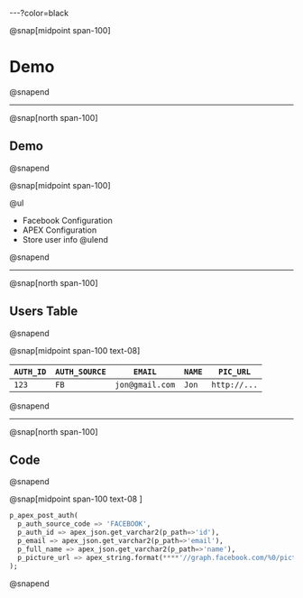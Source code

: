 ---?color=black

@snap[midpoint span-100]
# Demo
@snapend

---

@snap[north span-100]
## Demo
@snapend


@snap[midpoint span-100]

@ul[](false)
- Facebook Configuration
- APEX Configuration
- Store user info
@ulend

@snapend

---

@snap[north span-100]
## Users Table
@snapend


@snap[midpoint span-100 text-08]

| `AUTH_ID` | `AUTH_SOURCE` | `EMAIL` | `NAME` | `PIC_URL` |
| --- | --- | --- | --- | --- |
| `123` | `FB` | `jon@gmail.com` | `Jon` | `http://...` |


@snapend

--- 
@snap[north span-100]
## Code
@snapend


@snap[midpoint span-100 text-08 ]
```sql zoom-00 code-line-numbers 
p_apex_post_auth(
  p_auth_source_code => 'FACEBOOK',
  p_auth_id => apex_json.get_varchar2(p_path=>'id'),
  p_email => apex_json.get_varchar2(p_path=>'email'),
  p_full_name => apex_json.get_varchar2(p_path=>'name'),
  p_picture_url => apex_string.format(****'//graph.facebook.com/%0/picture', apex_json.get_varchar2(p_path=>'id'))
);

```
@snapend


